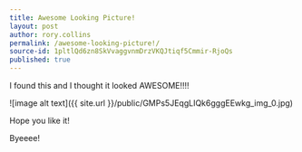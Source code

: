 ```yaml
---
title: Awesome Looking Picture!
layout: post
author: rory.collins
permalink: /awesome-looking-picture!/
source-id: 1pltlQd6zn8SkVvaggvnmDrzVKQJtiqf5Cmmir-RjoQs
published: true
---
```

I found this and I thought it looked AWESOME!!!!

![image alt text]({{ site.url }}/public/GMPs5JEqgLIQk6gggEEwkg_img_0.jpg)

Hope you like it!

Byeeee!

